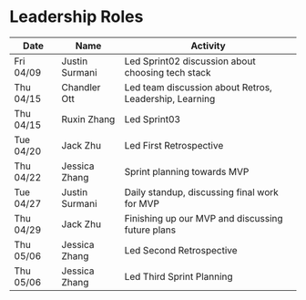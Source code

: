 # Leadership Roles


| Date      | Name              | Activity                                               |
|-----------|-------------------|--------------------------------------------------------|
| Fri 04/09 | Justin Surmani    | Led Sprint02 discussion about choosing tech stack      |
| Thu 04/15 | Chandler Ott      | Led team discussion about Retros, Leadership, Learning | 
| Thu 04/15 | Ruxin Zhang       | Led Sprint03                                           | 
| Tue 04/20 | Jack Zhu          | Led First Retrospective                                | 
| Thu 04/22 | Jessica Zhang     | Sprint planning towards MVP                            |
| Tue 04/27 | Justin Surmani    | Daily standup, discussing final work for MVP           |
| Thu 04/29 | Jack Zhu          | Finishing up our MVP and discussing future plans       |
| Thu 05/06 | Jessica Zhang     | Led Second Retrospective                               |
| Thu 05/06 | Jessica Zhang     | Led Third Sprint Planning                              |
